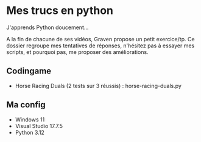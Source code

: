 # Mes trucs en python

J'apprends Python doucement...

A la fin de chacune de ses vidéos, Graven propose un petit exercice/tp. Ce dossier regroupe mes tentatives de réponses, n'hésitez pas à essayer mes scripts, et pourquoi pas, me proposer des améliorations.

## Codingame

* Horse Racing Duals (2 tests sur 3 réussis) : horse-racing-duals.py

##  Ma config
* Windows 11
* Visual Studio 17.7.5    
* Python 3.12





